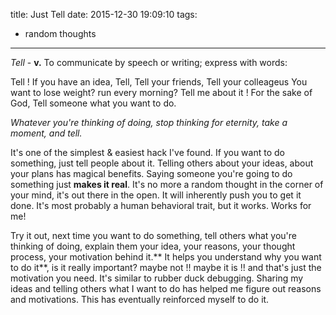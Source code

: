 title: Just Tell
date: 2015-12-30 19:09:10
tags:
  - random thoughts
---

*Tell* - **v.** To communicate by speech or writing; express with words:

Tell !
If you have an idea, Tell,
Tell your friends, Tell your colleageus
You want to lose weight? run every morning?
Tell me about it !
For the sake of God,
Tell someone what you want to do.

*Whatever you're thinking of doing, stop thinking for eternity, take a moment, and tell.*

It's one of the simplest &amp; easiest hack I've found. If you want to do something, just tell people about it. Telling others about your ideas, about your plans has magical benefits. Saying someone you're going to do something just **makes it real**. It's no more a random thought in the corner of your mind, it's out there in the open. It will inherently push you to get it done. It's most probably a human behavioral trait, but it works. Works for me!

Try it out, next time you want to do something, tell others what you're thinking of doing, explain them your idea, your reasons, your thought process, your motivation behind it.** It helps you understand why you want to do it**, is it really important? maybe not !! maybe it is !! and that's just the motivation you need. It's similar to rubber duck debugging. Sharing my ideas and telling others what I want to do has helped me figure out reasons and motivations. This has eventually reinforced myself to do it.
